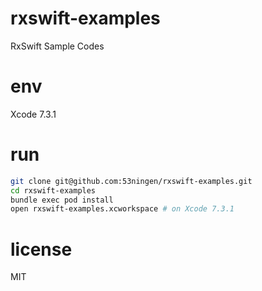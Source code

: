 # rxswift-examples

RxSwift Sample Codes

# env

Xcode 7.3.1

# run

```sh
git clone git@github.com:53ningen/rxswift-examples.git
cd rxswift-examples
bundle exec pod install
open rxswift-examples.xcworkspace # on Xcode 7.3.1
```

# license

MIT

